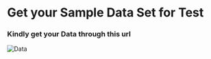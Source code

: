 # Get your Sample Data Set for Test

### Kindly get your Data  through this url
![Data](#get-your-sample-data-set)